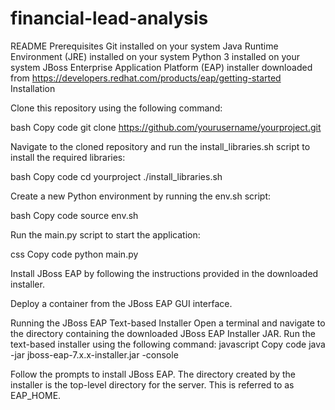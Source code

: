 # financial-lead-analysis
README
Prerequisites
Git installed on your system
Java Runtime Environment (JRE) installed on your system
Python 3 installed on your system
JBoss Enterprise Application Platform (EAP) installer downloaded from https://developers.redhat.com/products/eap/getting-started
Installation

Clone this repository using the following command:

bash
Copy code
git clone https://github.com/yourusername/yourproject.git


Navigate to the cloned repository and run the install_libraries.sh script to install the required libraries:

bash
Copy code
cd yourproject
./install_libraries.sh


Create a new Python environment by running the env.sh script:

bash
Copy code
source env.sh


Run the main.py script to start the application:

css
Copy code
python main.py


Install JBoss EAP by following the instructions provided in the downloaded installer.

Deploy a container from the JBoss EAP GUI interface.

Running the JBoss EAP Text-based Installer
Open a terminal and navigate to the directory containing the downloaded JBoss EAP Installer JAR.
Run the text-based installer using the following command:
javascript
Copy code
java -jar jboss-eap-7.x.x-installer.jar -console

Follow the prompts to install JBoss EAP. The directory created by the installer is the top-level directory for the server. This is referred to as EAP_HOME.
